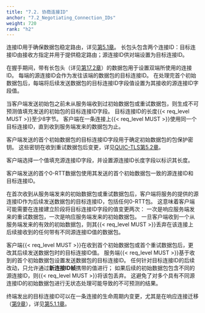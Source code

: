 ```yaml
---
title: "7.2. 协商连接ID"
anchor: "7.2_Negotiating_Connection_IDs"
weight: 720
rank: "h2"
---
```


连接ID用于确保数据包稳定路由，详见[第5.1章](#5.1_Connection_ID)。
长包头包含两个连接ID：目标连接ID由接收方指定并用于提供稳定路由；源连接ID供对端设置为目标连接ID。

在握手期间，带有长包头（详见[第17.2章](#17.2_Long_Header_Packets)）的数据包用于设置双端所使用的连接ID。
每端的源连接ID会作为发往该端的数据包的目标连接ID。
在处理完首个初始数据包后，每端将后续发送数据包的目标连接ID字段值设置为其接收的源连接ID字段值。

当客户端发送初始包之前未从服务端收到过初始数据包或重试数据包，则生成不可预测值填充发送的初始包的目标连接ID字段。
目标连接ID的长度{{< req_level MUST >}}至少8字节。
客户端在一条连接上{{< req_level MUST >}}使用同一个目标连接ID，直到收到服务端发来的数据包为止。

客户端发送的首个初始数据包的目标连接ID字段用于确定初始数据包的包保护密钥。
这些密钥在收到重试数据包后变更，详见[QUIC-TLS](/RFC9001_Chinese_Simplified)[第5.2章](#5.2_Matching_Packets_to_Connections)。

客户端选择一个值填充源连接ID字段，并设置源连接ID长度字段以标识其长度。

客户端发送的首个0-RTT数据包使用其发送的首个初始数据包一致的源连接ID和目标连接ID。

在首次收到从服务端发来的初始数据包或重试数据包后，客户端将服务的提供的源连接ID作为后续发送数据包的目标连接ID，包括任何0-RTT包。
这意味着客户端可能需要在连接建立阶段将目标连接ID字段的值变更两次：
一次是响应服务端发来的重试数据包，一次是响应服务端发来的初始数据包。
一旦客户端收到一个从服务端发来的有效的初始数据包，则其{{< req_level MUST >}}丢弃在该连接上后续接收到的任何带有不同源连接ID值的数据包。

客户端{{< req_level MUST >}}在收到首个初始数据包或首个重试数据包后，更改其后续发送数据包时的目标连接ID值。
服务端{{< req_level MUST >}}基于收到的首个初始数据包设置发送数据包的目标连接ID。
任何针对目标连接ID的后续改动，只允许通过**新连接ID帧**携带的值进行；
如果后续的初始数据包包含不同的源连接ID，则{{< req_level MUST >}}将该包丢弃。
这避免了对多个具有不同源连接ID的初始数据包进行无状态处理可能导致的不可预测的结果。

终端发出的目标连接ID可以在一条连接的生命周期内变更，尤其是在响应连接迁移（[第9章](#9_Connection_Migration)），详见[第5.1.1章](#5.1.1_Issuing_Connection_IDs)。
